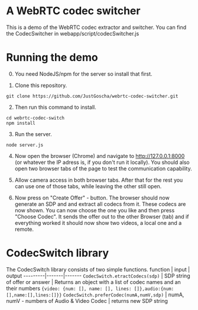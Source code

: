 A WebRTC codec switcher
========================================

This is a demo of the WebRTC codec extractor and switcher.
You can find the CodecSwitcher in webapp/script/codecSwitcher.js

# Running the demo


0. You need NodeJS/npm for the server so install that first.

1. Clone this repository. 

```
git clone https://github.com/JustGoscha/webrtc-codec-switcher.git
```

2. Then run this command to install.

```
cd webrtc-codec-switch
npm install
```

3. Run the server.

```
node server.js
```

4. Now open the browser (Chrome) and navigate to http://127.0.0.1:8000 (or whatever the IP adress is, if you don't run it locally). You should also open two browser tabs of the page to test the communication capability.

5. Allow camera access in both browser tabs. After that for the rest you can use one of those tabs, while leaving the other still open.

6. Now press on "Create Offer" - button. The browser should now generate an SDP and and extract all codecs from it. These codecs are now shown. You can now choose the one you like and then press "Choose Codec". It sends the offer out to the other Browser (tab) and if everything worked it should now show two videos, a local one and a remote.

# CodecSwitch library

The CodecSwitch library consists of two simple functions.
function | input | output
---------|-------|-------
`CodecSwitch.etractCodecs(sdp)` | SDP string of offer or answer | Returns an object with a list of codec names and an their numbers `{video: {num: [], name: [], lines: []},audio:{num:[],name:[],lines:[]}}`
`CodecSwitch.preferCodec(numA,numV,sdp)` | numA, numV - numbers of Audio & Video Codec | returns new SDP string


